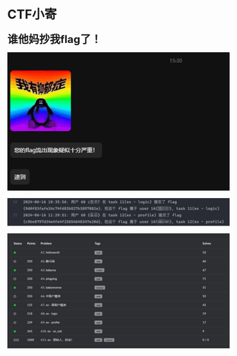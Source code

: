 
# CTF小寄

**<font size=5>谁他妈抄我flag了！</font>**

![alt text](assets/ctf/image.png)

![alt text](assets/ctf/image-2.png)

![alt text](assets/ctf/image-1.png)
